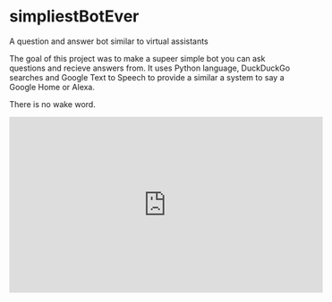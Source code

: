# simpliestBotEver
A question and answer bot similar to virtual assistants

The goal of this project was to make a supeer simple bot you can ask questions and recieve answers from.
It uses Python language, DuckDuckGo searches and Google Text to Speech to provide a similar a system to say a Google Home or Alexa.

There is no wake word.

<iframe width="560" height="315" src="https://www.youtube.com/embed/purkG5Bazbw" frameborder="0" allow="accelerometer; autoplay; clipboard-write; encrypted-media; gyroscope; picture-in-picture" allowfullscreen></iframe>
